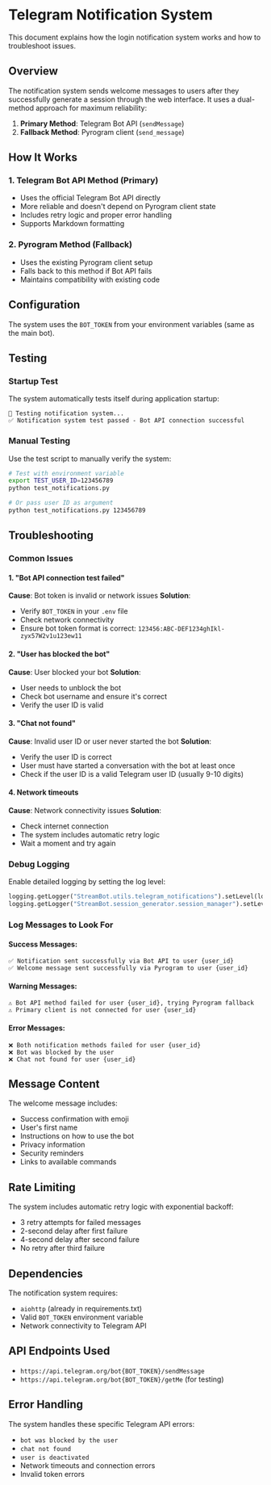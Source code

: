 # Telegram Notification System

This document explains how the login notification system works and how to troubleshoot issues.

## Overview

The notification system sends welcome messages to users after they successfully generate a session through the web interface. It uses a dual-method approach for maximum reliability:

1. **Primary Method**: Telegram Bot API (`sendMessage`)
2. **Fallback Method**: Pyrogram client (`send_message`)

## How It Works

### 1. Telegram Bot API Method (Primary)
- Uses the official Telegram Bot API directly
- More reliable and doesn't depend on Pyrogram client state
- Includes retry logic and proper error handling
- Supports Markdown formatting

### 2. Pyrogram Method (Fallback)
- Uses the existing Pyrogram client setup
- Falls back to this method if Bot API fails
- Maintains compatibility with existing code

## Configuration

The system uses the `BOT_TOKEN` from your environment variables (same as the main bot).

## Testing

### Startup Test
The system automatically tests itself during application startup:
```
🧪 Testing notification system...
✅ Notification system test passed - Bot API connection successful
```

### Manual Testing
Use the test script to manually verify the system:

```bash
# Test with environment variable
export TEST_USER_ID=123456789
python test_notifications.py

# Or pass user ID as argument
python test_notifications.py 123456789
```

## Troubleshooting

### Common Issues

#### 1. "Bot API connection test failed"
**Cause**: Bot token is invalid or network issues
**Solution**:
- Verify `BOT_TOKEN` in your `.env` file
- Check network connectivity
- Ensure bot token format is correct: `123456:ABC-DEF1234ghIkl-zyx57W2v1u123ew11`

#### 2. "User has blocked the bot"
**Cause**: User blocked your bot
**Solution**:
- User needs to unblock the bot
- Check bot username and ensure it's correct
- Verify the user ID is valid

#### 3. "Chat not found"
**Cause**: Invalid user ID or user never started the bot
**Solution**:
- Verify the user ID is correct
- User must have started a conversation with the bot at least once
- Check if the user ID is a valid Telegram user ID (usually 9-10 digits)

#### 4. Network timeouts
**Cause**: Network connectivity issues
**Solution**:
- Check internet connection
- The system includes automatic retry logic
- Wait a moment and try again

### Debug Logging

Enable detailed logging by setting the log level:

```python
logging.getLogger("StreamBot.utils.telegram_notifications").setLevel(logging.DEBUG)
logging.getLogger("StreamBot.session_generator.session_manager").setLevel(logging.DEBUG)
```

### Log Messages to Look For

#### Success Messages:
```
✅ Notification sent successfully via Bot API to user {user_id}
✅ Welcome message sent successfully via Pyrogram to user {user_id}
```

#### Warning Messages:
```
⚠️ Bot API method failed for user {user_id}, trying Pyrogram fallback
⚠️ Primary client is not connected for user {user_id}
```

#### Error Messages:
```
❌ Both notification methods failed for user {user_id}
❌ Bot was blocked by the user
❌ Chat not found for user {user_id}
```

## Message Content

The welcome message includes:
- Success confirmation with emoji
- User's first name
- Instructions on how to use the bot
- Privacy information
- Security reminders
- Links to available commands

## Rate Limiting

The system includes automatic retry logic with exponential backoff:
- 3 retry attempts for failed messages
- 2-second delay after first failure
- 4-second delay after second failure
- No retry after third failure

## Dependencies

The notification system requires:
- `aiohttp` (already in requirements.txt)
- Valid `BOT_TOKEN` environment variable
- Network connectivity to Telegram API

## API Endpoints Used

- `https://api.telegram.org/bot{BOT_TOKEN}/sendMessage`
- `https://api.telegram.org/bot{BOT_TOKEN}/getMe` (for testing)

## Error Handling

The system handles these specific Telegram API errors:
- `bot was blocked by the user`
- `chat not found`
- `user is deactivated`
- Network timeouts and connection errors
- Invalid token errors
